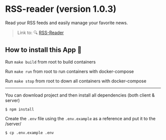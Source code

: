 # RSS-reader (version 1.0.3)
Read your RSS feeds and easily manage your favorite news.

> Link to: 🔍 [RSS-Reader](http://rss-reader.speaking.odessa.ua)

## How to install this App  🚀

Run `make build` from root to build containers

Run `make run` from root to run containers with docker-compose

Run `make stop` from root to down all containers with docker-compose

---

You can download project and then install all dependencies (both client & server)
```
$ npm install
```

Create the `.env` file using the `.env.example` as a reference and put it to the /server/
```
$ cp .env.example .env
```
